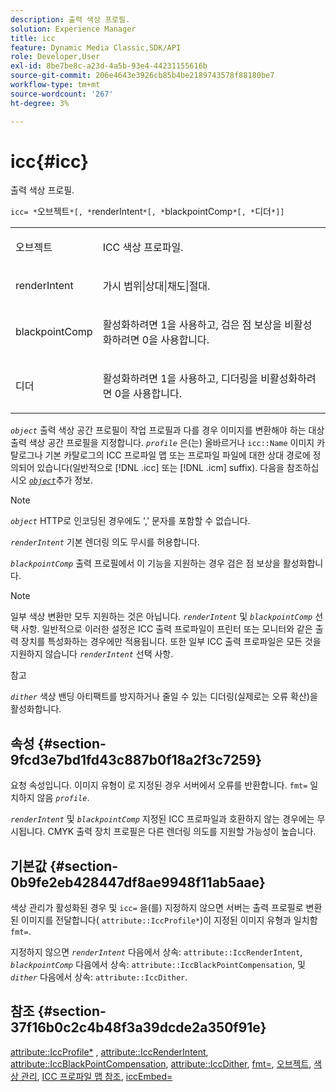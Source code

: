 ```yaml
---
description: 출력 색상 프로필.
solution: Experience Manager
title: icc
feature: Dynamic Media Classic,SDK/API
role: Developer,User
exl-id: 8be7be8c-a23d-4a5b-93e4-44231155616b
source-git-commit: 206e4643e3926cb85b4be2189743578f88180be7
workflow-type: tm+mt
source-wordcount: '267'
ht-degree: 3%

---
```


# icc{#icc}

출력 색상 프로필.

`icc= *`오브젝트`*[, *`renderIntent`*[, *`blackpointComp`*[, *`디더`*]]`

<table id="simpletable_AC20916999004CDCBBB9888B3A8FB0A7"> 
 <tr class="strow"> 
  <td class="stentry"> <p><span class="codeph"> <span class="varname"> 오브젝트</span> </span> </p></td> 
  <td class="stentry"> <p>ICC 색상 프로파일. </p></td> 
 </tr> 
 <tr class="strow"> 
  <td class="stentry"> <p><span class="codeph"> <span class="varname"> renderIntent</span></span> </p></td> 
  <td class="stentry"> <p><span class="codeph"> 가시 범위|상대|채도|절대</span>. </p></td> 
 </tr> 
 <tr class="strow"> 
  <td class="stentry"> <p><span class="codeph"> <span class="varname"> blackpointComp</span></span> </p></td> 
  <td class="stentry"> <p>활성화하려면 1을 사용하고, 검은 점 보상을 비활성화하려면 0을 사용합니다. </p></td> 
 </tr> 
 <tr class="strow"> 
  <td class="stentry"> <p><span class="codeph"> <span class="varname"> 디더</span></span> </p></td> 
  <td class="stentry"> <p>활성화하려면 1을 사용하고, 디더링을 비활성화하려면 0을 사용합니다. </p></td> 
 </tr> 
</table>

*`object`* 출력 색상 공간 프로필이 작업 프로필과 다를 경우 이미지를 변환해야 하는 대상 출력 색상 공간 프로필을 지정합니다. *`profile`* 은(는) 올바르거나 `icc::Name` 이미지 카탈로그나 기본 카탈로그의 ICC 프로파일 맵 또는 프로파일 파일에 대한 상대 경로에 정의되어 있습니다(일반적으로 [!DNL .icc] 또는 [!DNL .icm] suffix). 다음을 참조하십시오 [ *`object`*](../../../../../is-api/http-ref/image-serving-api-ref/c-http-protocol-reference/c-data-types/r-object.md#reference-2591bd24548d462782c68d138ef795a0)추가 정보.

>[!NOTE]
>
>*`object`* HTTP로 인코딩된 경우에도 &#39;,&#39; 문자를 포함할 수 없습니다.

*`renderIntent`* 기본 렌더링 의도 무시를 허용합니다.

*`blackpointComp`* 출력 프로필에서 이 기능을 지원하는 경우 검은 점 보상을 활성화합니다.

>[!NOTE]
>
>일부 색상 변환만 모두 지원하는 것은 아닙니다. *`renderIntent`* 및 *`blackpointComp`* 선택 사항. 일반적으로 이러한 설정은 ICC 출력 프로파일이 프린터 또는 모니터와 같은 출력 장치를 특성화하는 경우에만 적용됩니다. 또한 일부 ICC 출력 프로파일은 모든 것을 지원하지 않습니다 *`renderIntent`* 선택 사항.

참고

*`dither`* 색상 밴딩 아티팩트를 방지하거나 줄일 수 있는 디더링(실제로는 오류 확산)을 활성화합니다.

## 속성 {#section-9fcd3e7bd1fd43c887b0f18a2f3c7259}

요청 속성입니다. 이미지 유형이 로 지정된 경우 서버에서 오류를 반환합니다. `fmt=` 일치하지 않음 *`profile`*.

*`renderIntent`* 및 *`blackpointComp`* 지정된 ICC 프로파일과 호환하지 않는 경우에는 무시됩니다. CMYK 출력 장치 프로필은 다른 렌더링 의도를 지원할 가능성이 높습니다.

## 기본값 {#section-0b9fe2eb428447df8ae9948f11ab5aae}

색상 관리가 활성화된 경우 및 `icc=` 을(를) 지정하지 않으면 서버는 출력 프로필로 변환된 이미지를 전달합니다( `attribute::IccProfile*`)이 지정된 이미지 유형과 일치함 `fmt=`.

지정하지 않으면 *`renderIntent`* 다음에서 상속: `attribute::IccRenderIntent`, *`blackpointComp`* 다음에서 상속: `attribute::IccBlackPointCompensation`, 및 *`dither`* 다음에서 상속: `attribute::IccDither`.

## 참조 {#section-37f16b0c2c4b48f3a39dcde2a350f91e}

[attribute::IccProfile*](../../../../../is-api/image-catalog/image-serving-api-ref/c-image-catalog-reference/c-attributes-reference/r-iccprofilecmyk.md#reference-db89f9dac33e447cadb359ec1ba27ee0) , [attribute::IccRenderIntent](../../../../../is-api/image-catalog/image-serving-api-ref/c-image-catalog-reference/c-attributes-reference/r-iccrenderintent.md#reference-012f207f28bd4406a5368d23ed95a51f), [attribute::IccBlackPointCompensation](../../../../../is-api/image-catalog/image-serving-api-ref/c-image-catalog-reference/c-attributes-reference/r-iccblackpointcompensation.md#reference-357626375ee140d1807f0c05171c733f), [attribute::IccDither](../../../../../is-api/image-catalog/image-serving-api-ref/c-image-catalog-reference/c-attributes-reference/r-iccdither.md#reference-914d0d0567364246b4016d45c0ada85b), [fmt=](../../../../../is-api/http-ref/image-serving-api-ref/c-http-protocol-reference/c-command-reference/r-is-http-fmt.md#reference-cdf10043423b45ba9fe15157fb3ae37a), [오브젝트](../../../../../is-api/http-ref/image-serving-api-ref/c-http-protocol-reference/c-data-types/r-object.md#reference-2591bd24548d462782c68d138ef795a0), [색상 관리](../../../../../is-api/http-ref/image-serving-api-ref/c-http-protocol-reference/c-syntax-and-features/r-color-management.md#reference-c7e4a72d589145189f7e4bcb6b4544d7), [ICC 프로파일 맵 참조](../../../../../is-api/image-catalog/image-serving-api-ref/c-image-catalog-reference/c-icc-profile-map-reference/c-icc-profile-map-reference.md#concept-57b9148ce55249cd825cb7ee19ed057c), [iccEmbed=](../../../../../is-api/http-ref/image-serving-api-ref/c-http-protocol-reference/c-command-reference/r-iccembed.md#reference-e3b774fb322046a2a6dde3a7bab5583e)

